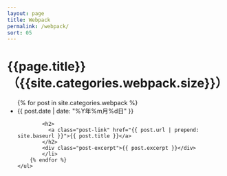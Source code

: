 ```yaml
---
layout: page
title: Webpack
permalink: /webpack/
sort: 05
---
```


<div class="home">
    <h1 class="post-title">{{page.title}}（{{site.categories.webpack.size}}）</h1>
    <ul class="post-list">
        {% for post in site.categories.webpack %}
            <li>
            <span class="post-meta">{{ post.date | date: "%Y年%m月%d日" }}</span>

            <h2>
              <a class="post-link" href="{{ post.url | prepend: site.baseurl }}">{{ post.title }}</a>
            </h2>
            <div class="post-excerpt">{{ post.excerpt }}</div>
            </li>
        {% endfor %}
    </ul>
</div>